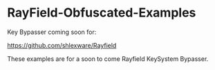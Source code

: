 # RayField-Obfuscated-Examples
Key Bypasser coming soon for:

<https://github.com/shlexware/Rayfield>

These examples are for a soon to come Rayfield KeySystem Bypasser.

